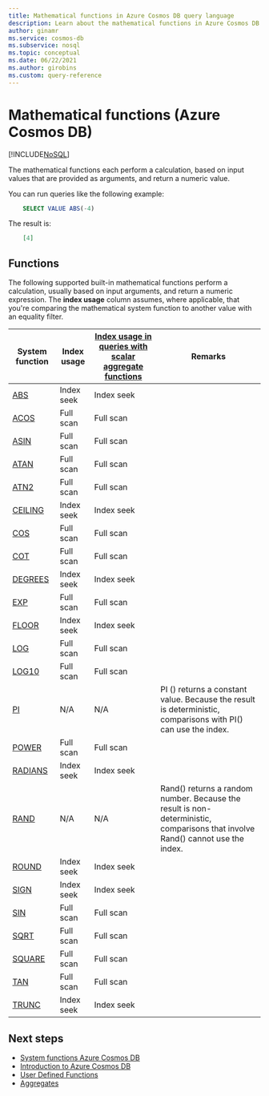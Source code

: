 ```yaml
---
title: Mathematical functions in Azure Cosmos DB query language
description: Learn about the mathematical functions in Azure Cosmos DB to perform a calculation, based on input values that are provided as arguments, and return a numeric value.
author: ginamr
ms.service: cosmos-db
ms.subservice: nosql
ms.topic: conceptual
ms.date: 06/22/2021
ms.author: girobins
ms.custom: query-reference
---
```

# Mathematical functions (Azure Cosmos DB)  
[!INCLUDE[NoSQL](../../includes/appliesto-nosql.md)]

The mathematical functions each perform a calculation, based on input values that are provided as arguments, and return a numeric value.

You can run queries like the following example:

```sql
    SELECT VALUE ABS(-4)
```

The result is:

```json
    [4]
```

## Functions

The following supported built-in mathematical functions perform a calculation, usually based on input arguments, and return a numeric expression. The **index usage** column assumes, where applicable, that you're comparing the mathematical system function to another value with an equality filter.
 
| System function                 | Index usage | [Index usage in queries with scalar aggregate functions](../../index-overview.md#index-utilization-for-scalar-aggregate-functions) | Remarks                                                      |
| ------------------------------- | ----------- | ------------------------------------------------------ | ------------------------------------------------------------ |
| [ABS](abs.md)         | Index seek  | Index seek                                             |                                                              |
| [ACOS](acos.md)       | Full scan   | Full scan                                              |                                                              |
| [ASIN](asin.md)       | Full scan   | Full scan                                              |                                                              |
| [ATAN](atan.md)       | Full scan   | Full scan                                              |                                                              |
| [ATN2](atn2.md)       | Full scan   | Full scan                                              |                                                              |
| [CEILING](ceiling.md) | Index seek  | Index seek                                             |                                                              |
| [COS](cos.md)         | Full scan   | Full scan                                              |                                                              |
| [COT](cot.md)         | Full scan   | Full scan                                              |                                                              |
| [DEGREES](degrees.md) | Index seek  | Index seek                                             |                                                              |
| [EXP](exp.md)         | Full scan   | Full scan                                              |                                                              |
| [FLOOR](floor.md)     | Index seek  | Index seek                                             |                                                              |
| [LOG](log.md)         | Full scan   | Full scan                                              |                                                              |
| [LOG10](log10.md)     | Full scan   | Full scan                                              |                                                              |
| [PI](pi.md)           | N/A         | N/A                                                    | PI () returns a constant value. Because the result is deterministic, comparisons with PI() can use the index. |
| [POWER](power.md)     | Full scan   | Full scan                                              |                                                              |
| [RADIANS](radians.md) | Index seek  | Index seek                                             |                                                              |
| [RAND](rand.md)       | N/A         | N/A                                                    | Rand() returns a random number. Because the result is non-deterministic, comparisons that involve Rand() cannot use the index. |
| [ROUND](round.md)     | Index seek  | Index seek                                             |                                                              |
| [SIGN](sign.md)       | Index seek  | Index seek                                             |                                                              |
| [SIN](sin.md)         | Full scan   | Full scan                                              |                                                              |
| [SQRT](sqrt.md)       | Full scan   | Full scan                                              |                                                              |
| [SQUARE](square.md)   | Full scan   | Full scan                                              |                                                              |
| [TAN](tan.md)         | Full scan   | Full scan                                              |                                                              |
| [TRUNC](trunc.md)     | Index seek  | Index seek                                              |                                                              |
## Next steps

- [System functions Azure Cosmos DB](system-functions.md)
- [Introduction to Azure Cosmos DB](../../introduction.md)
- [User Defined Functions](udfs.md)
- [Aggregates](aggregate-functions.md)
